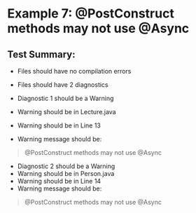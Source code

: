 # Example 7: @PostConstruct methods may not use @Async

## Test Summary:

- Files should have no compilation errors
- Files should have 2 diagnostics

- Diagnostic 1 should be a Warning
- Warning should be in Lecture.java
- Warning should be in Line 13
- Warning message should be:
> @PostConstruct methods may not use @Async

- Diagnostic 2 should be a Warning
- Warning should be in Person.java
- Warning should be in Line 14
- Warning message should be:
> @PostConstruct methods may not use @Async
